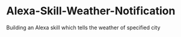 # Alexa-Skill-Weather-Notification
Building an Alexa skill which tells the weather of specified city
